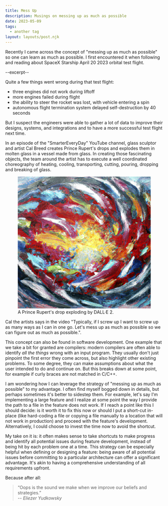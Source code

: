 ```yaml
---
title: Mess Up
description: Musings on messing up as much as possible
date: 2023-05-09
tags:
  - another tag
layout: layouts/post.njk
---
```


Recently I came across the concept of "messing up as much as possible" so one can learn as much as possible.
I first encountered it when following and reading about SpaceX Starship April 20 2023 orbital test flight.

--excerpt--

Quite a few things went wrong during that test flight:

- three engines did not work during liftoff
- more engines failed during flight
- the ability to steer the rocket was lost, with vehicle entering a spin
- autonomous flight termination system delayed self-destruction by 40 seconds

But I suspect the engineers were able to gather a lot of data to improve their designs, systems, and integrations and to have a more successful test flight next time.


In an episode of the "SmarterEveryDay" YouTube channel, glass sculptor and artist Cal Breed creates Prince Rupert's drops and explodes them in
molten glass in a vessel made from glass. In creating those fascinating objects, the team around the artist has to execute a well coordinated choreography
of heating, cooling, transporting, cutting, pouring, dropping and breaking of glass.

<figure>
    <img src="prince-rupert-drop-exploding.jpg" alt="Expressionist oil painting of a glass prince rupert's drop exploding by DALL·E 2 (top right and bottom).">
    <figcaption>A Prince Rupert's drop exploding by DALL·E 2.
    </figcaption>
</figure>

Cal the artists says in the video "Typically, if I screw up I want to screw up as many ways as I can in one go. Let's mess up as much as possible so we can figure out as much as possible.".

This concept can also be found in software development. One example that we take a bit for granted are compilers: modern compilers are often able to identify _all the things_ wrong with an
input program. They usually don't just pinpoint the first error they come across, but also highlight other existing problems.
To some degree, they can make assumptions about what the user intended to do and continue on. But this breaks down at some point, for example if curly braces are not matched in C/C++.

I am wondering how I can leverage the strategy of "messing up as much as possible" to my advantage. I often find myself bogged down in details, but perhaps sometimes it's better to sidestep them.
For example,
let's say I'm implementing a large feature and I realize at some point the way I provide the path to a file in the feature does not work. If I reach a point like this I should decide:
is it worth it to fix this now or should I put a short-cut in-place (like hard-coding a file or copying a file manually to a location that will not work in production) and proceed with the feature's development.
Alternatively, I could choose to invest the time now to avoid the shortcut.

My take on it is: it often makes sense to take shortcuts to make progress and identify all potential issues during feature development, instead of being hit by each
problem one at a time. This strategy can be especially helpful when defining or designing a feature: being aware of all potential issues before committing to a particular architecture can offer a significant advantage.
It's akin to having a comprehensive understanding of all requirements upfront.

Because after all:
> “Oops is the sound we make when we improve our beliefs and strategies.” <br/>
> _-- Eliezer Yudkowsky_
